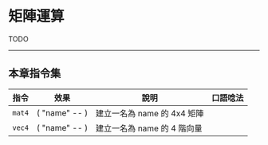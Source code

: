 # 矩陣運算

TODO

-------------------------------------
## 本章指令集

| 指令 | 效果           | 說明                        | 口語唸法 |
|-----|-------------------|-----------------------------|--------|
| `mat4` | ( "name" -- ) | 建立一名為 name 的 4x4 矩陣 |  |
| `vec4` | ( "name" -- ) | 建立一名為 name 的 4 階向量 |  |
